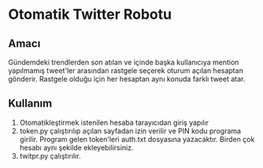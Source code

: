 # Otomatik Twitter Robotu

## Amacı

Gündemdeki trendlerden son atılan ve içinde başka kullanıcıya mention yapılmamış tweet'ler arasından rastgele seçerek oturum açılan hesaptan gönderir. Rastgele olduğu için her hesaptan aynı konuda farklı tweet atar. 

## Kullanım

1. Otomatikleştirmek istenilen hesaba tarayıcıdan giriş yapılır
2. token.py çalıştırılıp açılan sayfadan izin verilir ve PIN kodu programa girilir. Program gelen token'leri auth.txt dosyasına yazacaktır. Birden çok hesabı aynı şekilde ekleyebilirsiniz.
3. twitpr.py çalıştırılır.
